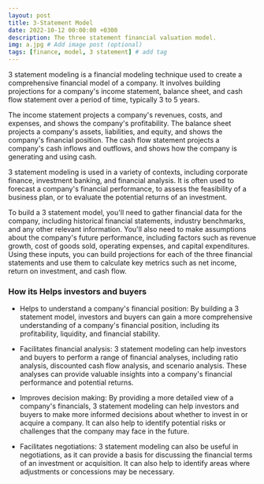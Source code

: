 ```yaml
---
layout: post
title: 3-Statement Model
date: 2022-10-12 00:00:00 +0300
description: The three statement financial valuation model.
img: a.jpg # Add image post (optional)
tags: [finance, model, 3 statement] # add tag
---
```



3 statement modeling is a financial modeling technique used to create a comprehensive financial model of a company. It involves building projections for a company's income statement, balance sheet, and cash flow statement over a period of time, typically 3 to 5 years.

The income statement projects a company's revenues, costs, and expenses, and shows the company's profitability. The balance sheet projects a company's assets, liabilities, and equity, and shows the company's financial position. The cash flow statement projects a company's cash inflows and outflows, and shows how the company is generating and using cash.

3 statement modeling is used in a variety of contexts, including corporate finance, investment banking, and financial analysis. It is often used to forecast a company's financial performance, to assess the feasibility of a business plan, or to evaluate the potential returns of an investment.

To build a 3 statement model, you'll need to gather financial data for the company, including historical financial statements, industry benchmarks, and any other relevant information. You'll also need to make assumptions about the company's future performance, including factors such as revenue growth, cost of goods sold, operating expenses, and capital expenditures. Using these inputs, you can build projections for each of the three financial statements and use them to calculate key metrics such as net income, return on investment, and cash flow.

### How its Helps investors and buyers

-	Helps to understand a company's financial position: By building a 3 statement model, investors and buyers can gain a more comprehensive understanding of a company's financial position, including its profitability, liquidity, and financial stability.

-	Facilitates financial analysis: 3 statement modeling can help investors and buyers to perform a range of financial analyses, including ratio analysis, discounted cash flow analysis, and scenario analysis. These analyses can provide valuable insights into a company's financial performance and potential returns.

-	Improves decision making: By providing a more detailed view of a company's financials, 3 statement modeling can help investors and buyers to make more informed decisions about whether to invest in or acquire a company. It can also help to identify potential risks or challenges that the company may face in the future.

-	Facilitates negotiations: 3 statement modeling can also be useful in negotiations, as it can provide a basis for discussing the financial terms of an investment or acquisition. It can also help to identify areas where adjustments or concessions may be necessary.
